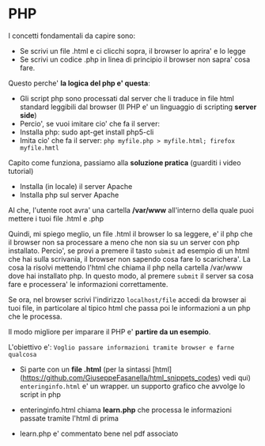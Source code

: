 # PHP
I concetti fondamentali da capire sono:

* Se scrivi un file .html e ci clicchi sopra, il browser lo aprira' e lo legge
* Se scrivi un codice .php in linea di principio il browser non sapra' cosa fare. 

Questo perche' **la logica del php e' questa**:
* Gli script php sono processati dal server che li traduce in file html standard leggibili dal browser (Il PHP e' un linguaggio di scripting **server side**)
* Percio', se vuoi imitare cio' che fa il server:
* Installa php: sudo apt-get install php5-cli
* Imita cio' che fa il server: `php myfile.php > myfile.html; firefox myfile.hmtl`

Capito come funziona, passiamo alla **soluzione pratica** (guarditi i video tutorial)
* Installa (in locale) il server Apache
* Installa php sul server Apache

Al che, l'utente root avra' una cartella **/var/www** all'interno della quale puoi mettere i tuoi file .html e .php

Quindi, mi spiego meglio, un file .html il browser lo sa leggere, e' il php che il browser non sa processare a meno che non sia su un server con php installato. Percio', se provi a premere il tasto `submit` ad esempio di un html che hai sulla scrivania, il browser non sapendo cosa fare lo scarichera'. La cosa la risolvi mettendo l'html che chiama il php nella cartella /var/www dove hai installato php. In questo modo, al premere `submit` il server sa cosa fare e processera' le informazioni correttamente.

Se ora, nel browser scrivi l'indirizzo `localhost/file` accedi da browser ai tuoi file, in particolare al tipico
html che passa poi le informazioni a un php che le processa.

Il modo migliore per imparare il PHP e' **partire da un esempio**.

L'obiettivo e': `Voglio passare informazioni tramite browser e farne qualcosa`

* Si parte con un **file .html** (per la sintassi [html] (https://github.com/GiuseppeFasanella/html_snippets_codes) vedi qui) `enteringinfo.html` e' un wrapper. un supporto grafico che avvolge lo script in php

* enteringinfo.html chiama **learn.php** che processa le informazioni passate tramite l'html di prima
* learn.php e' commentato bene nel pdf associato
